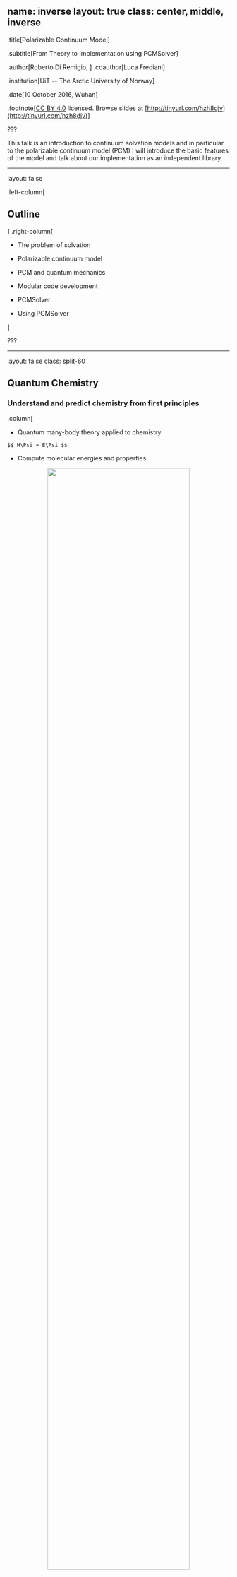 name: inverse
layout: true
class: center, middle, inverse
---
.title[Polarizable Continuum Model]

.subtitle[From Theory to Implementation using PCMSolver]

.author[Roberto Di Remigio, ] .coauthor[Luca Frediani]

.institution[UiT -- The Arctic University of Norway]

.date[10 October 2016, Wuhan]

.footnote[[CC BY 4.0](https://creativecommons.org/licenses/by/4.0/) licensed.
Browse slides at [http://tinyurl.com/hzh8djv](http://tinyurl.com/hzh8djv)]

???

This talk is an introduction to continuum solvation models and in particular to
the polarizable continuum model (PCM)
I will introduce the basic features of the model and talk about our
implementation as an independent library

---
layout: false

.left-column[
  ## Outline
]
.right-column[

- The problem of solvation

- Polarizable continuum model

- PCM and quantum mechanics

- Modular code development

- PCMSolver

- Using PCMSolver

]

???

---
layout: false
class: split-60

## Quantum Chemistry
### **Understand** and **predict** chemistry from first principles

.column[
- Quantum many-body theory applied to chemistry

`$$
H\Psi = E\Psi
$$`

- Compute molecular energies and properties
<p style="text-align:center;"><img src="images/pcm_openrsp.svg" style="width: 80%"></p>
<p style="clear: both;">

]
.column[
<p style="text-align:center;"><img src="images/model-chem.svg" style="width: 40%"></p>
<p style="clear: both;">

<font color="red">
<center>Approximations needed!!!</center>
</font>
<p style="clear: both;">
]

???

- Quantum chemistry is the use of physical and mathematical models based on
  quantum many-body theory to the chemical systems.
- We want to solve the Schrödinger equation for a many-electron system in the
  Born--Oppenheimer approximation.
- Knowledge of the wave function enables calculation of molecular energies and
  properties. Most properties we have in mind are experimentally accessible by
  spectroscopic methods: excitation energies, transition moments, vibrational
  frequencies and so on
- Due to the large size of the systems we are normally interested in, we need
  approximations. Hartree--Fock, Density Functional Theory and so on.

---
layout: false
class: split-50
## The Problem of Solvation

.column[
<font color="red">
Solvent effects
</font>
<p style="clear: both;">
- Direct
- Indirect
- Local field
- Dynamic
- Specific
- Free energy:
  `$$ G = G_\mathrm{el} + G_\mathrm{dis} + G_\mathrm{rep} + G_\mathrm{Mm}(T) $$`

**Balanced description** needed to reproduce/predict experiments!
]
.column[
<p style="text-align:center;"><img src="images/pyridine+water_12AA_QM.png" style="width: 45%"></p>
<p style="clear: both;">
]

<font color="red">
Problems
</font>
<p style="clear: both;">

- Size \\(\Leftrightarrow\\) accurate _ab initio_ not possible
- Conformations \\(\Leftrightarrow\\) statistical sampling

???

- Chemistry is a wet science: experiments mostly happen in solution.
- We can classify solvent effects as:
  * Direct: these effects stem straightforwardly from the modification
    underwent by the solute electronic density when interacting with the
    environment.
  * Indirect: it is common for solutes to exhibit different minimum-energy
    conformations in different environments. These effects are commonly
    labelled as indirect.
  * Local field: light-matter interactions are also affected by the
    environment. Local modifications of externally applied fields subtly
    influence molecular responses.
  * Dynamic: the presence of the environment radically influences excited
    states, since relaxation processes in the medium become important.
  * Specific:  This catch-all category includes all effects stemming from the
    peculiar solute-solvent pair interactions that cannot be fully described
    under any of the previous labels. In general, modelling such effects
    demands an atomistic level of detail.
- Size is a huge problem. It is simply not possible to model large systems very
  accurately.
- Moreover, the conformational space is very large and needs to be sampled
  extensively to have meaningful results.
- Energy decomposition.

<font color="red">
<center>Once again, approximations needed!!!</center>
</font>
<p style="clear: both;">

---
layout: false
class: split-50
## Multiscale models.red[<sup>1</sup>]

- Use **quantum** and **classical** physics together:
  * quantum for chemically relevant subsystem
  * classical for the environment

.column[
<p style="text-align:center;"><img src="images/gfp_barrel.png" style="width: 100%"></p>
<p style="clear: both;">
]
.column[
<p style="text-align:center;"><img src="images/pyridine+water_12AA_QMMM.png" style="width: 50%"></p>
<p style="clear: both;">
]

.footnote[.red[<sup>1</sup>] H. M. Senn, W. Thiel, _Angew. Chem. Int. Ed. Engl._, __48__, 1198, (2009)]

???

- The idea of multiscale models is to _focus_ on the chemically relevant part
  of the system and treat the environment approximately.

---
layout: false
class: split-60
## QM/MM.red[<sup>2</sup>]

- Use **quantum** and **classical** physics together:
  * quantum for chemically relevant subsystem
  * _classical multipoles_ for the environment

.column[
- Nonpolarizable MM <img src="images/neutral_face.svg" style="width: 7%">
- Polarizable MM <img src="images/smiley.svg" style="width: 7%">
- Chemical detail <img src="images/smiley.svg" style="width: 7%">
- Dispersion and repulsion approximate <img src="images/disappointed_relieved.svg" style="width: 7%">
- Statistical sampling and averaging <img src="images/sob.svg" style="width: 7%">
- MM region _cutoff radius_? <img src="images/scream.svg" style="width: 7%">
]
.column[
<p style="text-align:right;"><img src="images/pyridine+water_12AA_QMMM.png" style="width: 40%"></p>
<p style="clear: both;">
]

.footnote[.red[<sup>1</sup>] H. M. Senn, W. Thiel, _Angew. Chem. Int. Ed. Engl._, __48__, 1198, (2009)]

???

- Nonpolarizable MM only has static multipoles. Thus no polarization.
- Polarizable MM has static multipoles + polarizable dipoles.
- Dispersion and repulsion added as classical force fields (Lennard--Jones)
- Run MD simulation to obtain snapshots. Run QM/MM. Average.
- How large does the MM region need to be?

---
layout: false
class: split-60

## QM/Continuum.red[<sup>2</sup>]

- Use **quantum** and **classical** physics together:
  * quantum for chemically relevant subsystem
  * _continuum dielectric_ for the environment

.column[
- **Exact** electrostatics <img src="images/smiley.svg" style="width: 7%">
- Self-consistent polarization <img src="images/smiley.svg" style="width: 7%">
- **No** chemical detail <img src="images/sob.svg" style="width: 7%">
- Dispersion and repulsion approximate <img src="images/disappointed_relieved.svg" style="width: 7%">
- Statistically averaged _by construction_ <img src="images/smiley.svg" style="width: 7%">
]
.column[
<p style="text-align:right;"><img src="images/pyridine_Continuum.png" style="width: 40%"></p>
<p style="clear: both;">
]

.footnote[.red[<sup>2</sup>] J. Tomasi, B. Mennucci, R. Cammi, _Chem. Rev._, __105__, 2999, (2005)]

???

---
layout: false
class: split-60

## Best of both worlds: QM/MM/Continuum.red[<sup>3</sup>]

- Use **quantum** and **classical** physics together:
  * quantum for chemically relevant subsystem
  * _classical multipoles_ for the environment in inner region
  * _continuum dielectric_ for the environment in outer region

.column[
- Chemical detail in _short range_ <img src="images/smiley.svg" style="width: 7%">
- Exact _long-range_ electrostatics <img src="images/smiley.svg" style="width: 7%">
- Dispersion and repulsion approximate <img src="images/disappointed_relieved.svg" style="width: 7%">
- Statistical sampling and averaging <img src="images/sob.svg" style="width: 7%">
- MM region _cutoff radius_? <img src="images/scream.svg" style="width: 7%">
]
.column[
<p style="text-align:right;"><img src="images/pyridine+water_12AA_QMMMContinuum.png" style="width: 40%"></p>
<p style="clear: both;">
]

.footnote[.red[<sup>3</sup>] A. H. Steindal, K. Ruud, L. Frediani, K. Aidas, J. Kongsted, _J. Phys. Chem. B_, __115__, 3027, (2011)]

???

---
layout: false
class: split-60

## QM/Continuum: the polarizable continuum model.red[<sup>2</sup>]

.column[
- Replace environment with continuum \\(\varepsilon\\)
- Create cavity in continuum \\(\Omega_i\\)
- Vacuum inside cavity \\(\varepsilon=1\\)
- Solute charge density _entirely_ in \\(\Omega_i\\)

A problem in classical electrostatics:
`$$
 \begin{align}
  L_\mathrm{i} u(\mathbf{r}) &= -4\pi\rho(\mathbf{r}) \quad \forall \mathbf{r} \in \Omega_\mathrm{i} \\
  L_\mathrm{e} u(\mathbf{r}) &= 0 \quad \forall \mathbf{r} \notin \Omega_\mathrm{i} \\
  [u(\mathbf{s})] &= 0 \quad \forall \mathbf{s}\,\text{in}\,\Gamma \\
  [\partial_L u(\mathbf{s})] &= 0 \quad \forall \mathbf{s}\,\text{in}\,\Gamma \\
  |u(\mathbf{r})| &\leq C \|\mathbf{r} \|^{-1} \,\,\text{for}\,\,\| \mathbf{r} \|\rightarrow\infty
 \end{align}
$$`
]
.column[
<p style="text-align:right;"><img src="images/alanine.svg" style="width: 40%"></p>
<p style="clear: both;">
]

.footnote[.red[<sup>2</sup>] J. Tomasi, B. Mennucci, R. Cammi, _Chem. Rev._, __105__, 2999, (2005)]

???

- Model the solvent as a polarizable dielectric continuum
- Parameters for the definition of the boundary, i.e. the cavity
- Parameters describing the solvent: permittivity (static and optical)
- Notice that the solvent parameters are, _by definition_, averaged!

---
## Mathematics of PCM.red[<sup>4</sup>]

- Transmission problem, find \\(u\\) such that:
`$$
 \begin{align}
  L_\mathrm{i} u(\mathbf{r}) &= -4\pi\rho(\mathbf{r}) \quad \forall \mathbf{r} \in \Omega_\mathrm{i} \\
  L_\mathrm{e} u(\mathbf{r}) &= 0 \quad \forall \mathbf{r} \notin \Omega_\mathrm{i} \\
  [u(\mathbf{s})] &= 0 \quad \forall \mathbf{s}\,\text{in}\,\Gamma \\
  [\partial_L u(\mathbf{s})] &= 0 \quad \forall \mathbf{s}\,\text{in}\,\Gamma \\
  |u(\mathbf{r})| &\leq C \|\mathbf{r} \|^{-1} \,\,\text{for}\,\,\| \mathbf{r} \|\rightarrow\infty
 \end{align}
$$`

    * \\(L_\star\\) are elliptic differential operators
    * Dirichelt condition: \\([u(\mathbf{s})]\\)
    * Neumann condition: \\([\partial_L u(\mathbf{s})]\\)

- Define the _reaction potential_:
`$$
 u(\mathbf{r}) = \varphi(\mathbf{r}) + \xi(\mathbf{r})
 = \int_C \mathop{}\!\mathrm{d}\mathbf{r}^\prime \frac{\rho(\mathbf{r}^\prime)}{|\mathbf{r} - \mathbf{r}^\prime|} +
  \int_{\partial C} \mathop{}\!\mathrm{d}\mathbf{s} \frac{\color{red}{\sigma(\mathbf{s})}}{|\mathbf{r} - \mathbf{s}|}
$$`

.footnote[.red[<sup>4</sup>] E. Cancès, B. Mennucci, _J. Math. Chem._, __23__, 309, (1998)]

???

- \\(L_\star\\) are elliptic differential operators
- Trace operators are the extension of the concept of restriction of a function
  over a boundary to generalized functions in Sobolev space
- Conormal derivative extends the notion of a normal derivative to functions in
  Sobolev spaces
- \\(\sigma(\mathbf{s})\\) is called the apparent surface charge (ASC)

---

## Mathematics of PCM, contd..red[<sup>5</sup>]

_Apparent surface charge_ (ASC):
- _Unique solution_ to the IEF-PCM equation:
`$$
\left[\left(2\pi\mathcal{I} - \mathcal{D}_\mathrm{e}\right)\mathcal{S}_\mathrm{i} +
      \mathcal{S}_\mathrm{e}\left(2\pi\mathcal{I} + \mathcal{D}^\dagger_\mathrm{i}\right) \right]\color{red}{\sigma} =
-\left[\left(2\pi\mathcal{I} - \mathcal{D}_\mathrm{e}\right) -
\mathcal{S}_\mathrm{e}\mathcal{S}_\mathcal{i}^{-1}\left(2\pi\mathcal{I} - \mathcal{D}_\mathrm{i}\right)\right]\color{blue}{\varphi}
$$`
- Integral operators are Calderón projector components:
`$$
 \begin{align}
  (\mathcal{S}_\star f)(\mathbf{s}) &= \int_{\partial C} \mathop{}\!\mathrm{d}\mathbf{s}^\prime \color{red}{G_\star(\mathbf{s}, \mathbf{s}^\prime)}f(\mathbf{s}^\prime) \\
  (\mathcal{D}_\star f)(\mathbf{s}) &= \int_{\partial C} \mathop{}\!\mathrm{d}\mathbf{s}^\prime [\partial_{L_\star}^\prime\color{red}{G_\star(\mathbf{s}, \mathbf{s}^\prime)}]f(\mathbf{s}^\prime) \\
  (\mathcal{D}^\dagger_\star f)(\mathbf{s}) &= \int_{
  \partial C} \mathop{}\!\mathrm{
  d}\mathbf{s}^\prime [\partial_{
  L_\star}\color{red}{G_\star(\mathbf{s}, \mathbf{s}^\prime)}]f(\mathbf{s}^\prime)
 \end{align}
$$`

<font color="red">
<center>How to solve this? <img src="images/fearful.svg" style="width: 5%"></center>
</font>
<p style="clear: both;">

.footnote[.red[<sup>5</sup>] S. A. Sauter and C. Schwab, _Boundary Element Methods_, Springer, 2011]

???

- We've transformed a boundary value problem (BVP) into a boundary integral equation (BIE)
- Integral operators are defined in terms of traces and conormal derivatives
- The integral operators have well-defined mapping properties between Sobolev
  spaces of fractional order
- Knowledge of the Green's functions inside and outside the cavity is key to
  the method

---

## Isotropic PCM.red[<sup>2</sup>]

Assume _homogeneous_ and _isotropic_ dielectric, \\(\varepsilon\\)
`$$
 \begin{alignat}{2}
 G_\mathrm{e}(\mathbf{r}, \mathbf{r}^\prime)
 = \frac{1}{\varepsilon |\mathbf{r} - \mathbf{r}^\prime| }
 = \frac{1}{
\varepsilon}G_\mathrm{i}(\mathbf{r}, \mathbf{r}^\prime),
 \quad&
 G_\mathrm{i}(\mathbf{r}, \mathbf{r}^\prime)
 = \frac{1}{|\mathbf{r} - \mathbf{r} ^\prime | }
 \end{alignat}
$$`
Then one has:
`$$
\left[ 2\pi \left(\frac{\varepsilon+1}{\varepsilon-1}\right) - \mathcal{D}\right]
\mathcal{S}\color{red}{\sigma} = -\left( 2\pi - \mathcal{D} \right)
\color{blue}{\varphi}
$$`

<font color="red">
<center>How to solve this? <img src="images/fearful.svg" style="width: 5%"></center>
</font>
<p style="clear: both;">

.footnote[.red[<sup>2</sup>] J. Tomasi, B. Mennucci, R. Cammi, _Chem. Rev._, __105__, 2999, (2005)]

???

---

## COnductor-like Screening MOdel (COSMO).red[<sup>2</sup>]

Let \\(\varepsilon\rightarrow\infty\\), then:
`$$
\mathcal{S}\color{red}{\sigma} = -f(\varepsilon)\color{blue}{\varphi}
$$`
accounting for dielectric conditions with:
`$$
f(\varepsilon) = \frac{\varepsilon -  1}{\varepsilon + x},\quad 0 \leq x \leq 1
$$`

<font color="red">
<center>How to solve this? <img src="images/fearful.svg" style="width: 5%"></center>
</font>
<p style="clear: both;">

.footnote[.red[<sup>2</sup>] J. Tomasi, B. Mennucci, R. Cammi, _Chem. Rev._, __105__, 2999, (2005)]

???

---
layout: false
class: split-70

## Boundary element method and PCM.red[<sup>6</sup>]

.column[
Solution by a boundary element method (BEM) <img src="images/smiley.svg" style="width: 5%">

* \\(N_\mathrm{ts}\\) finite elements on the cavity boundary
* Form boundary integral operators: _Galerkin_ or _collocation_ method
`$$
 \mathbf{T}(\varepsilon)\color{red}{\mathbf{q}} = - \mathbf{R}\color{blue}{\mathbf{v}}
$$`
* Solve linear system: direct inversion or iterative solver
]
.column[
<p style="text-align:right;"><img src="images/benzene_GePol.png" style="width: 30%"></p>
<p style="clear: both;">
]

- Similar equation for IEF-PCM, isotropic PCM and COSMO
- _Independent_ of QM method!

.footnote[.red[<sup>6</sup>] A. Ern and J. L. Guermond, _Theory and Practice of Finite Elements_, Springer, 2004]

???

---
layout: false
class: split-60

## Self-Consistent Field with PCM.red[<sup>2</sup>]

.column[
* _Molecular electrostatic potential_ (MEP):
  `$$
  v_{I} = \sum_{\mu\nu}^{N_\mathrm{AO}} \color{blue}{v_{\mu\nu, I}} D_{\nu\mu},
  \quad
  \color{blue}{v_{\mu\nu, I}} = \int\mathop{}\!\mathrm{d}\mathbf{r} \frac{-\chi^*_\mu(\mathbf{r})\chi_\nu(\mathbf{r}) }{|\mathbf{r} - \mathbf{s}_I|}
  $$`
* _Apparent surface charge_ (ASC):
  `$$
   \mathbf{T}(\varepsilon)\color{red}{\mathbf{q}} = - \mathbf{R}\color{blue}{\mathbf{v}}
  $$`
* Fock matrix:
  `$$
   f_{\mu\nu} = h_{\mu\nu} +
    \sum_{\kappa\lambda}D_{\kappa\lambda}(g_{\mu\nu\kappa\lambda} - \gamma g_{\mu\lambda\kappa\nu}) +
    f_{\mathrm{xc}; \mu\nu} +
    \color{green}{V_{\mu\nu}^\mathrm{PCM}}
  $$`
  - PCM term:
  `$$
    \color{green}{V_{\mu\nu}^\mathrm{PCM}} = \sum_{I=1}^{N_\mathrm{ts}}\color{red}{q_I} \color{blue}{v_{\mu\nu, I}}
  $$`
]
.column[
<p style="text-align:right;"><img src="images/algorithm.png" style="width: 35%"></p>
<p style="clear: both;">
]

.footnote[.red[<sup>2</sup>] J. Tomasi, B. Mennucci, R. Cammi, _Chem. Rev._, __105__, 2999, (2005)]

???

---

layout: false

## Modular code development.red[<sup>7</sup>]

### Examples

- Lego
- Car manufacturing
- Design of your phone or laptop
- Modular composition when you order a laptop
- Success of USB
- Study programs

### Advantages

- Separation of concerns
- Composability
- Leveraging functionality

.footnote[.red[<sup>7</sup>] Reproduced from [Library design the hard way](http://cicero.xyz/v2/remark/github/bast/talk-library-design/master/talk.mkd/#1)]

---

## Library design in a modular world.red[<sup>7</sup>]

<p style="text-align:center;"><img src="images/joe-paradiso-modular-synth-front.png" style="width: 500px;"/></p>
<p style="clear: both;">

- Copyright Joe Paradiso (MIT)

.footnote[.red[<sup>7</sup>] Reproduced from [Library design the hard way](http://cicero.xyz/v2/remark/github/bast/talk-library-design/master/talk.mkd/#1)]

---

## Must haves 1/2.red[<sup>7</sup>]

### Encapsulation

- Hide internals by language or by convention
- Interface exposed in a separate file
- Expose the "what", hide the "how"

### Documentation

- Separate the "what it can do" from "how is it implemented"
- Documented _application programming interface_ (API)
- Versioned API ([semantic](http://semver.org) or [sentimental](http://sentimentalversioning.org)
  or [romantic](https://github.com/jashkenas/backbone/issues/2888#issuecomment-29076249) versioning)

.footnote[.red[<sup>7</sup>] Reproduced from [Library design the hard way](http://cicero.xyz/v2/remark/github/bast/talk-library-design/master/talk.mkd/#1)]

---

## Must haves 2/2.red[<sup>7</sup>]

### Testable on its own

- Sharpens interfaces
- Once you start testing your library you really see the coupling and cohesion

### Built on its own

- Prerequisite for testable on its own

### Own development history

- Decouple the development history
- Each unit should have its own Git history/repository

.footnote[.red[<sup>7</sup>] Reproduced from [Library design the hard way](http://cicero.xyz/v2/remark/github/bast/talk-library-design/master/talk.mkd/#1)]

---

## PCMSolver: an API for the PCM.red[<sup>8</sup>]

- Open-source licensed (LGPLv3)
- Developed on [GitHub](https://github.com/PCMSolver/pcmsolver)
- C++ project (~5000 LOC) Fortran (~3000 LOC)
<p style="text-align:center;"><img src="images/pcmsolver-scheme.png" style="width: 60%"></p>
<p style="clear: both;">

.footnote[.red[<sup>8</sup>] Find it at [pcmsolver.readthedocs.io](http://pcmsolver.readthedocs.io/en/latest/) and [github.com/PCMSolver/pcmsolver](https://github.com/PCMSolver/pcmsolver)]

---

## PCMSolver: an API for the PCM.red[<sup>8</sup>]

- Capabilities
  * Traditional collocation solvers
  * Isotropic and anisotropic Green's functions
  * Wavelet solvers _in progress_
  * Real-time solvers _in progress_

- Build system
  * [CMake](https://cmake.org/) _via_ [Autocmake](http://autocmake.readthedocs.io/en/latest/)
  * Static and shared libraries available

- API
  * Pure C for interoperability
  * Fortran bindings built on-demand

.footnote[.red[<sup>8</sup>] Find it at [pcmsolver.readthedocs.io](http://pcmsolver.readthedocs.io/en/latest/) and [github.com/PCMSolver/pcmsolver](https://github.com/PCMSolver/pcmsolver)]

---

## PCMSolver: an API for the PCM.red[<sup>8</sup>]

- Testing
  * Use [Catch](https://github.com/philsquared/Catch) C++ framework
  * The `master` branch has 51 tests
  * _Continuous integration_ (CI) on [Travis](https://travis-ci.org/) and [Magnum](https://magnum-ci.com/)

- Release process
  * Public repo on GitHub
  * Private repo on GitLab
  * Precompiled library served on [Anaconda cloud](https://anaconda.org/psi4/pcmsolver)

- Documented:
  * Doxygen for _in-code_ documentation
  * Sphinx for users and programmers documentation
  * Served on [ReadTheDocs](https://readthedocs.org/)

.footnote[.red[<sup>8</sup>] Find it at [pcmsolver.readthedocs.io](http://pcmsolver.readthedocs.io/en/latest/) and [github.com/PCMSolver/pcmsolver](https://github.com/PCMSolver/pcmsolver)]

---

## Interfaces to QM programs

- DALTON (w/ A. H. Steindal, K. Ruud, M. Ringholm _et al._)
  * HF and DFT up to linear electric response properties
  * Interfaced also to open-ended response code (only electric)
  * Status: **unreleased**

- LSDALTON (w/ S. S. Reine)
  * HF and DFT up to linear electric response properties
  * Status: **released**

- Psi4 (w/ T. Daniel Crawford, A. Simmonett, L. A. Burns)
  * HF and DFT
  * Status: **released**

---

## Interfaces to QM programs, contd.

- DIRAC (w/ T. Saue)
  * 4-component, Kramers restricted, HF and DFT up to linear static electric response properties
  * Status: **released**

- ReSpect (w/ M. Repisky, S. Komorowsky, K. Ruud, S. Pipolo)
  * 4-component, Kramers restricted and unrestricted HF and DFT
  * Real-time propagation _in progress_
  * Status: **unreleased**

- KOALA (w/ S. Höfener)
  * Subsystem DFT up to linear electric response properties
  * Status: **unreleased**

---

## Using PCMSolver

[Context-aware](https://github.com/bast/context-api-example) API
  * Confine state to module
  * Multiple contexts possible

```Fortran
use, intrinsic :: iso_c_binding
use pcmsolver
type(c_ptr) :: pcm_context
character(kind=c_char, len=1) :: mep_lbl(7) =  &
                                 (/'N', 'u', 'c', 'M', 'E', 'P', c_null_char/)
character(kind=c_char, len=1) :: asc_lbl(7) =  &
                                 (/'N', 'u', 'c', 'A', 'S', 'C', c_null_char/)
real(c_double), allocatable :: grid(:), mep(:), asc(:)
integer(c_int) :: irrep
integer(c_int) :: grid_size, irr_grid_size
real(c_double) :: energy

pcm_context = pcmsolver_new(PCMSOLVER_READER_OWN,           &
                            nr_nuclei, charges, coordinates, &
                            symmetry_info, host_input)
```

---

## Using PCMSolver, contd.

[Context-aware](https://github.com/bast/context-api-example) API
  * Operations require context
  * Enforce namespacing by convention
  * `get` and `set` functions

```Fortran
call pcmsolver_print(pcm_context)
grid_size = pcmsolver_get_cavity_size(pcm_context)
irr_grid_size = pcmsolver_get_irreducible_cavity_size(pcm_context)
allocate(grid(3*grid_size))
grid = 0.0d0
call pcmsolver_get_centers(pcm_context, grid)
```

---

## Using PCMSolver, contd.

[Surface functions](http://pcmsolver.readthedocs.io/en/latest/users/interfacing.html#how-pcmsolver-handles-potentials-and-charges-surface-functions)
  * PCM \\(\Leftrightarrow\\) functions defined on cavity surface
  * Function label + function data = surface function
  * Map of labels and data

```Fortran
allocate(mep(grid_size))
mep = 0.0d0
mep = nuclear_mep(nr_nuclei, charges, &
                  reshape(coordinates, (/ 3, nr_nuclei /)), &
                  grid_size, reshape(grid, (/ 3, grid_size /)))
call pcmsolver_set_surface_function(pcm_context, grid_size, mep, mep_lbl)
irrep = 0
call pcmsolver_compute_asc(pcm_context, mep_lbl, asc_lbl, irrep)
allocate(asc(grid_size))
asc = 0.0d0
call pcmsolver_get_surface_function(pcm_context, grid_size, asc, asc_lbl)
energy = pcmsolver_compute_polarization_energy(pcm_context, mep_lbl, asc_lbl)
```

---
layout: false
class: split-50

## Solvation in the Relativistic Regime.red[<sup>*</sup>]

`$$
\mathbf{F} = \begin{pmatrix}
\mathbf{F}^{LL, \mathrm{vac}} + \mathbf{q}\cdot\mathbf{v}^{LL} & \mathbf{F}^{LS, \mathrm{vac}} \\
\mathbf{F}^{SL, \mathrm{vac}} & \mathbf{F}^{SS, \mathrm{vac}} + \mathbf{q}\cdot\mathbf{v}^{SS}
\end{pmatrix}
$$`
- Extended to EPR and pNMR parameters (ReSpect)

.column[
<p style="text-align:center;"><img src="images/H2O_MEP-diff-pcmdc-dc.png" style="width: 75%"></p>
<p style="clear: both;">
]
.column[
<p style="text-align:center;"><img src="images/H2Po_MEP-diff-pcmdc-dc.png" style="width: 40%"></p>
<p style="clear: both;">
]

.footnote[.red[<sup>*</sup>] R. Di Remigio, R. Bast, L. Frediani, T. Saue, _J. Phys. Chem. A_, __119__, 5061, (2015)]

---

## Using Wavelets for the PCM.red[<sup>*</sup>]

.footnote[.red[<sup>*</sup>] M. Bugeanu, R. Di Remigio, K. Mozgawa, S. S. Reine, H. Harbrecht, L. Frediani, _PCCP_, __17__, 31566, (2015)]

- Sparse representation <img src="images/smiley.svg" style="width: 4%">
- Linear memory and time cost <img src="images/smiley.svg" style="width: 4%">
- Huge number of surface points <img src="images/scream.svg" style="width: 4%">

--

<div class="imageWrapper">
  <img class="overlayImage" src="images/a_2_l_0_5_fs.png" style="width: 90%" align="middle">
--
  <img class="overlayImage" src="images/alpha_convergence.png" style="width: 75%" align="middle">
</div>
<p style="clear: both;">

???

- Use wavelet Galerkin BEM for PCM

---
layout: false
class: split-50

## Spherical Diffuse Interfaces.red[<sup>*</sup>]

.footnote[.red[<sup>*</sup>] R. Di Remigio, K. Mozgawa, H. Cao, V. Weijo, L. Frediani, _J. Chem. Phys._, __144__, 124103, (2016)]

- Modelling of nonhomogeneous environments
- Numerical Green's function

.column[
<p style="text-align:center;"><img src="images/acetone_normal.jpg" style="width: 100%"></p>
<p style="clear: both;">
]
.column[
<p style="text-align:center;"><img src="images/permittivity_profiles.jpg" style="width: 50%"></p>
<p style="clear: both;">
]

---
layout: false
class: split-50

## Spherical Diffuse Interfaces.red[<sup>*</sup>]

.footnote[.red[<sup>*</sup>] R. Di Remigio, K. Mozgawa, H. Cao, V. Weijo, L. Frediani, _J. Chem. Phys._, __144__, 124103, (2016)]

- Modelling of nonhomogeneous environments
- Numerical Green's function

.column[
<p style="text-align:center;"><img src="images/dipole-acetone-perp-water_vapor-width.jpg" style="width: 85%"></p>
<p style="clear: both;">
]
.column[
<p style="text-align:center;"><img src="images/dipole-acetone-perp-water_vapor-curvature.jpg" style="width: 45%"></p>
<p style="clear: both;">
]

---

layout: false

## Acknowldegements

- Prof. Luca Frediani
- Dr. Radovan Bast

---
name: last-page
template: inverse

## Thanks for your attention!

Slideshow created using [remark] and served using [cicero]

Slides available on [GitHub](https://github.com/robertodr/talk-hzau)

Browse slides at [http://tinyurl.com/hzh8djv](http://tinyurl.com/hzh8djv)

[remark]: https://github.com/gnab/remark
[cicero]: https://github.com/bast/cicero
